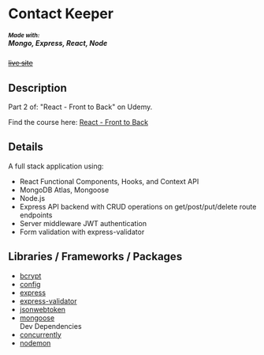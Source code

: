 <h1>Contact Keeper</h1>

<h5><small>Made with:</small><br /> Mongo, Express, React, Node</h5>

<strike><a href="#">live site</a></strike>

<h2>Description</h2>
<p>Part 2 of: "React - Front to Back" on Udemy.</p>
<p>
  Find the course here:
  <a
    href="https://www.udemy.com/course/modern-react-front-to-back/"
    target="_blank"
  >
    React - Front to Back
  </a>
</p>

<h2>Details</h2>
<p>A full stack application using:</p>
<ul>
<li>React Functional Components, Hooks, and Context API</li>
<li>MongoDB Atlas, Mongoose</li>
<li>Node.js</li>
<li>Express API backend with CRUD operations on get/post/put/delete route endpoints</li>
<li>Server middleware JWT authentication</li>
<li>Form validation with express-validator</li>
</ul>

<h2>Libraries / Frameworks / Packages</h2>
<ul>
<li><a href="https://www.npmjs.com/package/bcrypt" target="_blank">bcrypt</a></li>
<li><a href="https://www.npmjs.com/package/config" target="_blank">config</a></li>
<li><a href="https://www.npmjs.com/package/express" target="_blank">express</a></li>
<li><a href="https://www.npmjs.com/package/express-validator" target="_blank">express-validator</a></li>
<li><a href="https://www.npmjs.com/package/jsonwebtoken" target="_blank">jsonwebtoken</a></li>
<li><a href="https://www.npmjs.com/package/mongoose" target="_blank">mongoose</a></li>
<lh>Dev Dependencies</lh>
<li><a href="https://www.npmjs.com/package/concurrently" target="_blank">concurrently</a></li>
<li><a href="https://www.npmjs.com/package/nodemon" target="_blank">nodemon</a></li>
</ul>
